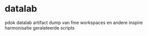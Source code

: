 datalab
=======

pdok datalab artifact dump van fme workspaces en andere inspire harmonisatie geralateerde scripts
